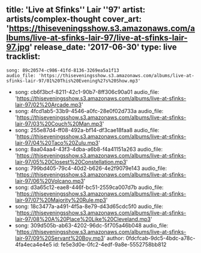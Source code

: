 title: 'Live at Sfinks'' Lair ''97'
artist: artists/complex-thought
cover_art: 'https://thiseveningsshow.s3.amazonaws.com/albums/live-at-sfinks-lair-97/live-at-sfinks-lair-97.jpg'
release_date: '2017-06-30'
type: live
tracklist:
  -
    song: 89c20574-c986-41fd-8136-3269ea5a1f13
    audio_file: 'https://thiseveningsshow.s3.amazonaws.com/albums/live-at-sfinks-lair-97/01%20This%20Evening%27s%20Show.mp3'
  -
    song: cb6f3bcf-8211-42c1-90b7-8ff306c90a01
    audio_file: 'https://thiseveningsshow.s3.amazonaws.com/albums/live-at-sfinks-lair-97/02%20Arcade.mp3'
  -
    song: 4fcd1ab5-33b9-4546-a0fc-28e0f02d733a
    audio_file: 'https://thiseveningsshow.s3.amazonaws.com/albums/live-at-sfinks-lair-97/03%20Couch%20Man.mp3'
  -
    song: 255e87d4-ff08-492a-bf14-df3cae18faa8
    audio_file: 'https://thiseveningsshow.s3.amazonaws.com/albums/live-at-sfinks-lair-97/04%20Taco%20Zulu.mp3'
  -
    song: 8aa04aa4-43f3-4dba-a6b8-f4a41151a263
    audio_file: 'https://thiseveningsshow.s3.amazonaws.com/albums/live-at-sfinks-lair-97/05%20Closest%20Constellation.mp3'
  -
    song: 799bd405-79c4-40d2-b626-4e2f9079e143
    audio_file: 'https://thiseveningsshow.s3.amazonaws.com/albums/live-at-sfinks-lair-97/06%20Volcano.mp3'
  -
    song: d3a65c12-eae8-446f-bc51-2559ca007d7b
    audio_file: 'https://thiseveningsshow.s3.amazonaws.com/albums/live-at-sfinks-lair-97/07%20Majority%20Rule.mp3'
  -
    song: 18c3477a-a491-4f5a-8e79-d43d65cdc5f0
    audio_file: 'https://thiseveningsshow.s3.amazonaws.com/albums/live-at-sfinks-lair-97/08%20A%20Place%20Like%20Cleveland.mp3'
  -
    song: 309d505b-ab63-4202-96dc-5f705a46b048
    audio_file: 'https://thiseveningsshow.s3.amazonaws.com/albums/live-at-sfinks-lair-97/09%20Servant%20Boy.mp3'
author: 0fdcfcab-9dc5-4bdc-a78c-4fa4eca4e4e5
id: fe5e3d0e-0fc2-4edf-9a8e-5552758bb812
